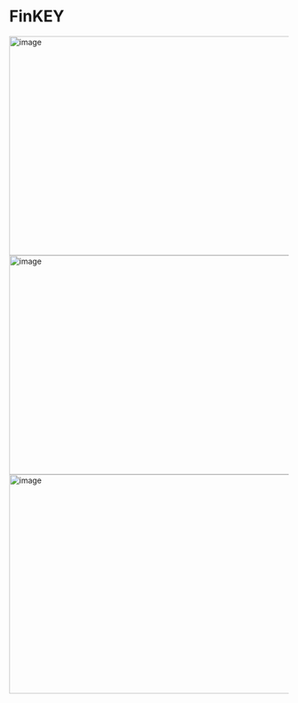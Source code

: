 # FinKEY
<img width="794" height="395" alt="image" src="https://github.com/user-attachments/assets/974b94ba-28cc-4e44-a710-8dda82ef233b" />
<img width="794" height="395" alt="image" src="https://github.com/user-attachments/assets/4d9b2ef6-623a-40d4-9a84-71586d182020" />
<img width="794" height="395" alt="image" src="https://github.com/user-attachments/assets/b5567fa0-9ccd-4513-b2e3-18646dec070c" />

